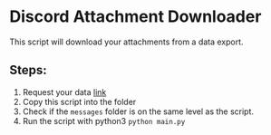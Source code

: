 # Discord Attachment Downloader

This script will download your attachments from a data export.

## Steps:

1. Request your data [link](https://support.discord.com/hc/en-us/articles/360004027692-Requesting-a-Copy-of-your-Data)
2. Copy this script into the folder
3. Check if the `messages` folder is on the same level as the script.
4. Run the script with python3 `python main.py`
